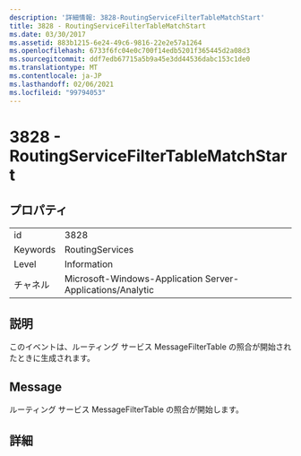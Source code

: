 ```yaml
---
description: '詳細情報: 3828-RoutingServiceFilterTableMatchStart'
title: 3828 - RoutingServiceFilterTableMatchStart
ms.date: 03/30/2017
ms.assetid: 883b1215-6e24-49c6-9816-22e2e57a1264
ms.openlocfilehash: 6733f6fc04e0c700f14edb5201f365445d2a08d3
ms.sourcegitcommit: ddf7edb67715a5b9a45e3dd44536dabc153c1de0
ms.translationtype: MT
ms.contentlocale: ja-JP
ms.lasthandoff: 02/06/2021
ms.locfileid: "99794053"
---
```

# <a name="3828---routingservicefiltertablematchstart"></a>3828 - RoutingServiceFilterTableMatchStart

## <a name="properties"></a>プロパティ  
  
|||  
|-|-|  
|id|3828|  
|Keywords|RoutingServices|  
|Level|Information|  
|チャネル|Microsoft-Windows-Application Server-Applications/Analytic|  
  
## <a name="description"></a>説明  

 このイベントは、ルーティング サービス MessageFilterTable の照合が開始されたときに生成されます。  
  
## <a name="message"></a>Message  

 ルーティング サービス MessageFilterTable の照合が開始します。  
  
## <a name="details"></a>詳細
